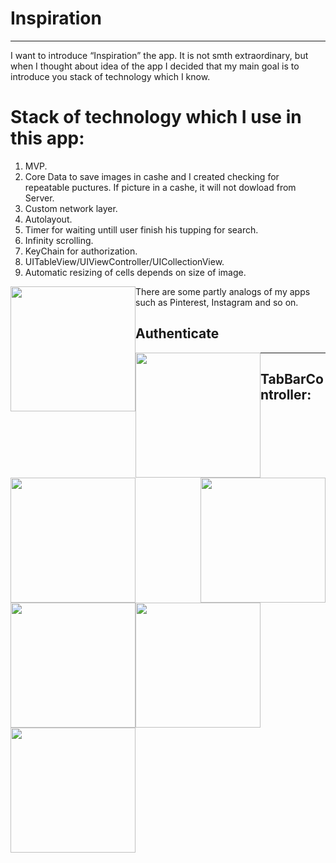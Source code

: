 # Inspiration
***
I want to introduce “Inspiration” the app. It is not smth extraordinary, but when I thought about idea of the app I decided that my main goal is to introduce you stack of technology which I know.

# Stack of technology which I use in this app:
1. MVP.
2. Core Data to save images in cashe and I created checking for repeatable puctures. If picture in a cashe, it will not dowload from Server. 
3. Custom network layer.
4. Autolayout.
5. Timer for waiting untill user finish his tupping for search. 
6. Infinity scrolling.
7. KeyChain for authorization. 
8. UITableView/UIViewController/UICollectionView.
9. Automatic resizing of cells depends on size of image. 

<img style="float: left;" src="https://github.com/Ilya02k/ProjectToFindJob/blob/master/Images/%D0%A1%D0%BD%D0%B8%D0%BC%D0%BE%D0%BA%20%D1%8D%D0%BA%D1%80%D0%B0%D0%BD%D0%B0%202020-11-07%20%D0%B2%2017.11.26.png?raw=true" width="200"/>

There are some partly analogs of my apps such as Pinterest, Instagram and so on.

## Authenticate

<img style="float: left;" src="https://github.com/Ilya02k/ProjectToFindJob/blob/master/Images/%D0%A1%D0%BD%D0%B8%D0%BC%D0%BE%D0%BA%20%D1%8D%D0%BA%D1%80%D0%B0%D0%BD%D0%B0%202020-11-07%20%D0%B2%2016.56.03.png?raw=true" width="200"/> <img style="float: right;" src="https://github.com/Ilya02k/ProjectToFindJob/blob/master/Images/%D0%A1%D0%BD%D0%B8%D0%BC%D0%BE%D0%BA%20%D1%8D%D0%BA%D1%80%D0%B0%D0%BD%D0%B0%202020-11-07%20%D0%B2%2016.57.51.png?raw=true" width="200"/>
***
## TabBarController: 
<img style="float: left;" src="https://github.com/Ilya02k/ProjectToFindJob/blob/master/Images/%D0%A1%D0%BD%D0%B8%D0%BC%D0%BE%D0%BA%20%D1%8D%D0%BA%D1%80%D0%B0%D0%BD%D0%B0%202020-11-07%20%D0%B2%2017.01.01.png?raw=true" width="200"/> <img style="float: left;" src="https://github.com/Ilya02k/ProjectToFindJob/blob/master/Images/%D0%A1%D0%BD%D0%B8%D0%BC%D0%BE%D0%BA%20%D1%8D%D0%BA%D1%80%D0%B0%D0%BD%D0%B0%202020-11-07%20%D0%B2%2017.03.54.png?raw=true" width="200"/> <img style="float: left;" src="https://github.com/Ilya02k/ProjectToFindJob/blob/master/Images/%D0%A1%D0%BD%D0%B8%D0%BC%D0%BE%D0%BA%20%D1%8D%D0%BA%D1%80%D0%B0%D0%BD%D0%B0%202020-11-07%20%D0%B2%2017.11.13.png?raw=true" width="200"/> <img style="float: left;" src="https://github.com/Ilya02k/ProjectToFindJob/blob/master/Images/%D0%A1%D0%BD%D0%B8%D0%BC%D0%BE%D0%BA%20%D1%8D%D0%BA%D1%80%D0%B0%D0%BD%D0%B0%202020-11-07%20%D0%B2%2017.11.26.png?raw=true" width="200"/>


